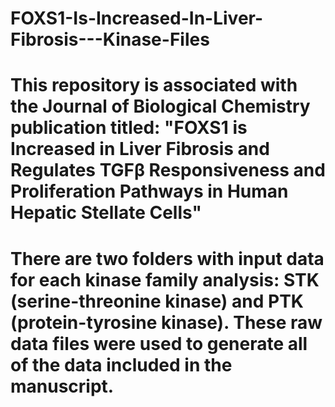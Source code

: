 # FOXS1-Is-Increased-In-Liver-Fibrosis---Kinase-Files
# This repository is associated with the Journal of Biological Chemistry publication titled: "FOXS1 is Increased in Liver Fibrosis and Regulates TGFβ Responsiveness and Proliferation Pathways in Human Hepatic Stellate Cells"
# There are two folders with input data for each kinase family analysis: STK (serine-threonine kinase) and PTK (protein-tyrosine kinase). These raw data files were used to generate all of the data included in the manuscript. 
